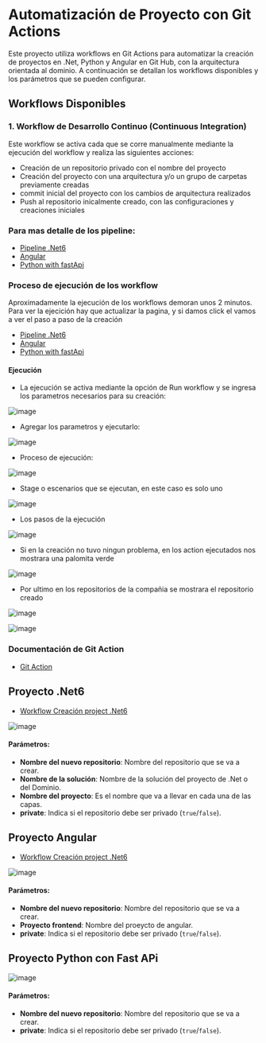 # Automatización de Proyecto con Git Actions

Este proyecto utiliza workflows en Git Actions para automatizar la creación de proyectos en .Net, Python y Angular en Git Hub, con la arquitectura orientada al dominio. A continuación se detallan los workflows disponibles y los parámetros que se pueden configurar.

## Workflows Disponibles

### 1. Workflow de Desarrollo Continuo (Continuous Integration)

Este workflow se activa cada que se corre manualmente mediante la ejecución del workflow y realiza las siguientes acciones:

- Creación de un repositorio privado con el nombre del proyecto
- Creación del proyecto con una arquitectura y/o un grupo de carpetas previamente creadas 
- commit inicial del proyecto con los cambios de arquitectura realizados
- Push al repositorio inicalmente creado, con las configuraciones y creaciones iniciales

### Para mas detalle de los pipeline:

- [Pipeline .Net6 ](https://github.com/castor-prueba/automatization-repository/blob/main/.github/workflows/net6.yml)
- [Angular](https://github.com/castor-prueba/automatization-repository/blob/main/.github/workflows/angular.yml)
- [Python with fastApi ](https://github.com/castor-prueba/automatization-repository/blob/main/.github/workflows/python-architecture-domain.yml)


### Proceso de ejecución de los workflow
Aproximadamente la ejecución de los workflows demoran unos 2 minutos. Para ver la ejecición hay que actualizar la pagina, y si damos click el vamos a ver el paso a paso de la creación

- [Pipeline .Net6 ](https://github.com/castor-prueba/automatization-repository/actions/workflows/net6.yml)
- [Angular](https://github.com/castor-prueba/automatization-repository/actions/workflows/angular.yml)
- [Python with fastApi ](https://github.com/castor-prueba/automatization-repository/actions/workflows/python-architecture-domain.yml)

 #### Ejecución

- La ejecución se activa mediante la opción de Run workflow y se ingresa los parametros necesarios para su creación:

![image](https://github.com/castor-prueba/automatization-repository/assets/163158964/e637139b-cc6e-48ab-ae33-f5cc78605240)

- Agregar los parametros y ejecutarlo:

![image](https://github.com/castor-prueba/automatization-repository/assets/163158964/29508967-36a1-4ab3-86cc-be9f0cc1aa43)

- Proceso de ejecución:

![image](https://github.com/castor-prueba/automatization-repository/assets/163158964/5afea1a9-b061-48bd-a710-98615173b032)

- Stage o escenarios que se ejecutan, en este caso es solo uno

![image](https://github.com/castor-prueba/automatization-repository/assets/163158964/88d2a736-924a-4293-8062-ec95e4f3e1a3)

 - Los pasos de la ejecución
   
![image](https://github.com/castor-prueba/automatization-repository/assets/163158964/6607e17d-70f8-41de-9bca-a307aac62efa)

- Si en la creación no tuvo ningun problema, en los action ejecutados nos mostrara una palomita verde
  
![image](https://github.com/castor-prueba/automatization-repository/assets/163158964/f3a003af-0a32-4c0b-aab6-44da322511f7)

- Por ultimo en los repositorios de la compañia se mostrara el repositorio creado
  
![image](https://github.com/castor-prueba/automatization-repository/assets/163158964/1b665044-be53-44db-95cc-97824d278839)

![image](https://github.com/castor-prueba/automatization-repository/assets/163158964/f351b99c-17bc-4b71-89d7-248914b339a4)


### Documentación de Git Action
- [Git Action](https://docs.github.com/es/actions)


## Proyecto .Net6
- [Workflow Creación project .Net6](https://github.com/castor-prueba/automatization-repository/actions/workflows/net6.yml)

  
![image](https://github.com/castor-prueba/automatization-repository/assets/163158964/48ef1e79-855e-4135-bf5e-beb6f1474cc6)


#### Parámetros:
- **Nombre del nuevo repositorio**: Nombre del repositorio que se va a crear.
- **Nombre de la solución**: Nombre de la solución del proyecto de .Net o del Dominio.
- **Nombre del proyecto**: Es el nombre que va a llevar en cada una de las capas.
- **private**: Indica si el repositorio debe ser privado (`true`/`false`).

## Proyecto Angular
- [Workflow Creación project .Net6](https://github.com/castor-prueba/automatization-repository/actions/workflows/net6.yml)
  
![image](https://github.com/castor-prueba/automatization-repository/assets/163158964/744ba534-a8c5-47a4-b5da-514a9edbd1a7)

#### Parámetros:
- **Nombre del nuevo repositorio**: Nombre del repositorio que se va a crear.
- **Proyecto frontend**: Nombre del proeycto de angular.
- **private**: Indica si el repositorio debe ser privado (`true`/`false`).

## Proyecto Python con Fast APi

![image](https://github.com/castor-prueba/automatization-repository/assets/163158964/03546947-b398-461f-9afe-c2c3288a72c6)

#### Parámetros:
- **Nombre del nuevo repositorio**: Nombre del repositorio que se va a crear.
- **private**: Indica si el repositorio debe ser privado (`true`/`false`).

